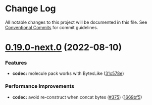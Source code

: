 # Change Log

All notable changes to this project will be documented in this file.
See [Conventional Commits](https://conventionalcommits.org) for commit guidelines.

# [0.19.0-next.0](https://github.com/nervosnetwork/lumos/compare/v0.18.0...v0.19.0-next.0) (2022-08-10)


### Features

* **codec:** molecule pack works with BytesLike ([31c578e](https://github.com/nervosnetwork/lumos/commit/31c578e65f6379437ac123bf1ffbfadb646d8897))


### Performance Improvements

* **codec:** avoid re-construct when concat bytes ([#375](https://github.com/nervosnetwork/lumos/issues/375)) ([1669bf5](https://github.com/nervosnetwork/lumos/commit/1669bf527c2cdaf00686a238149ed54376918afa))

